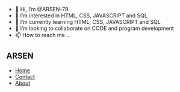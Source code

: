 - 👋 Hi, I’m @ARSEN-79
- 👀 I’m interested in HTML, CSS, JAVASCRIPT and SQL
- 🌱 I’m currently learning HTML, CSS, JAVASCRIPT and SQL
- 💞️ I’m looking to collaborate on CODE and program development
- 📫 How to reach me ...

<!---
ARSEN-79/ARSEN-79 is a ✨ special ✨ repository because its `README.md` (this file) appears on your GitHub profile.
You can click the Preview link to take a look at your changes.
--->
<html lang="en">
  <body>
    <nav>
      <div>
        <h1>ARSEN</h1>
      </div>
      <div>
        <ul>
          <li><a href="home.html">Home</a></li>
          <li><a href="contact.html">Contact</a></li>
          <li><a href="about.html">About</a></li>
        </ul>
      </div>
      <div>
        <div class="line1"></div>
        <div class="line2"></div>
        <div class="line3"></div>
      </div>
    </nav>
  </body>
</html>
